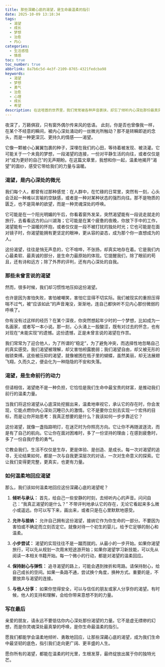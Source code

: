 ```yaml
---
title: 那些深藏心底的渴望，是生命最温柔的指引
date: 2025-10-09 13:18:34
tags:
  - 渴望
  - 成长
  - 梦想
  - 治愈
  - 内心
categories:
  - 生活感悟
  - 情感
toc: true
toc_number: true
abbrlink: 8a7b6c5d-4e3f-2109-8765-4321fedcba98
keywords:
  - 渴望
  - 梦想
  - 勇气
  - 治愈
  - 心理
  - 成长
  - 希望
description: 在这喧嚣的世界里，我们常常被各种声音裹挟，却忘了倾听内心深处那份最真实的渴望。它不是简单的欲望，而是灵魂深处对美好、对完整、对自我实现的温柔呼唤。这篇文章将带你一同探索渴望的意义，如何温柔地回应它，让它成为我们生命中最坚韧、最温暖的指引，最终找到属于自己的光芒与力量。
---
```


夜深了，万籁俱寂，只有窗外偶尔传来风的低语。
此刻，你是否也曾像我一样，在某个不经意的瞬间，被内心深处涌动的一丝微光所触动？那不是转瞬即逝的念头，而是一种更深沉、更持久的情感——渴望。

它像一颗被小心翼翼包裹的种子，深埋在我们的心田，等待着被发现、被浇灌。它可能关于一个未竟的梦想，一段渴望的连接，一份对平静生活的向往，或者仅仅是对“成为更好的自己”的无声期盼。在这篇文章里，我想和你一起，温柔地揭开“渴望”的面纱，感受它带给我们的力量与温暖。

### 渴望，是内心深处的微光

我们每个人，都曾有过那种感觉：在人群中，在忙碌的日常里，突然有一刻，心头会泛起一种难以言喻的空缺感，或者是一种对某种状态的强烈向往。那不是物质的匮乏，也不是简单的欲望，而是一种灵魂深处的呼唤。

它可能是在一个阳光明媚的午后，你看着窗外发呆，突然渴望能有一段说走就走的旅行，去看看远方的山川湖海；它可能是在某个疲惫的夜晚，你放下手中的工作，渴望能有一个温暖的怀抱，或者仅仅是一段不被打扰的独处时光；它也可能是在面对镜子时，你渴望能拥有更坚定的眼神，更从容的姿态，成为那个你一直想成为的人。

这份渴望，往往是悄无声息的，它不喧哗，不张扬，却真实地存在着。它是我们内心最柔软、最真诚的部分，是生命力最原始的体现。它提醒我们，除了眼前的苟且，还有诗和远方；除了外界的评判，还有内心深处的自我。

### 那些未曾言说的渴望

然而，很多时候，我们却习惯性地压抑这份渴望。

也许是因为害怕失败，害怕被嘲笑，害怕它显得不切实际。我们被现实的重担压得喘不过气，被“应该如此”的声音淹没，渐渐地，连自己都快听不见内心那份微弱的呼唤了。

你有没有过这样的经历？在某个深夜，你突然想起年少时的一个梦想，比如成为一名画家，或者写一本小说。那一刻，心头涌上一股酸涩，既有对过去的怀念，也有对现在“未能实现”的遗憾。这份遗憾，正是未曾言说的渴望在作祟。

我们常常为了迎合他人，为了所谓的“稳定”，为了避免冲突，而选择性地忽略自己的真实感受。我们渴望被理解，却又害怕袒露脆弱；我们渴望自由，却又被无形的枷锁束缚。这些被压抑的渴望，就像被困在瓶子里的蝴蝶，虽然美丽，却无法展翅飞翔，久而久之，便会化为一种隐隐的不安和失落。

### 渴望，是生命前行的动力

但请相信，渴望绝不是一种负担，它恰恰是我们生命中最宝贵的财富，是推动我们前行的温柔力量。

当我们将这份渴望从心底深处挖掘出来，温柔地审视它，承认它的存在时，你会发现，它能点燃你内心深处沉睡已久的激情。它不是要你立刻去实现一个宏伟的目标，而是让你开始思考：我真正想要的是什么？我该如何一步步靠近它？

这份渴望，就像一盏指路明灯，在迷茫时为你照亮方向。它让你不再随波逐流，而是有了自己的航向。它让你在面对困难时，多了一份坚持的理由；在感到疲惫时，多了一份自我疗愈的勇气。

它教会我们，生活不仅仅是生存，更是体验、是创造、是成长。每一次对渴望的追寻，无论结果如何，都是一次与自我更深层次的对话，一次对生命意义的探索。它让我们变得更完整，更真实，也更有力量。

### 如何温柔地回应渴望

那么，我们该如何温柔地回应这份深藏心底的渴望呢？

1.  **倾听与承认：** 首先，给自己一些安静的时刻，去倾听内心的声音。问问自己：“我真正渴望的是什么？” 不带评判地承认它的存在，无论它看起来多么微小或遥远。你可以写下来，画出来，或者只是在心里默默地感受。

2.  **允许与接纳：** 允许自己拥有这份渴望，接纳它作为你生命的一部分。不要因为害怕或不确定而立刻否定它。就像对待一个初生的婴儿，给予它足够的耐心和温柔。

3.  **小步尝试：** 渴望的实现往往不是一蹴而就的。从最小的一步开始。如果你渴望旅行，可以先从规划一次周末短途游开始；如果你渴望学习新技能，可以先从阅读一本相关书籍开始。每一个微小的行动，都是对渴望的温柔回应。

4.  **保持耐心与弹性：** 追寻渴望的路上，可能会遇到挫折和弯路。请保持耐心，给自己成长的空间。如果一条路不通，尝试换个角度，换种方式。重要的是，不要放弃与渴望的连接。

5.  **与他人分享：** 如果你觉得安全，可以与信任的朋友或家人分享你的渴望。有时候，他人的支持和理解，会给你带来意想不到的力量。

### 写在最后

亲爱的朋友，请永远不要低估你内心深处那份渴望的力量。它不是虚无缥缈的幻想，而是你灵魂深处最真挚的呼唤，是你生命最温柔的指引。

愿我们都能学会温柔地倾听、勇敢地回应，让那些深藏心底的渴望，成为我们生命中最坚韧的底色，指引我们走向更广阔、更丰盛的人生。

愿你所有的渴望，都能在温柔的时光里，生根发芽，最终绽放出属于你的独特光芒。